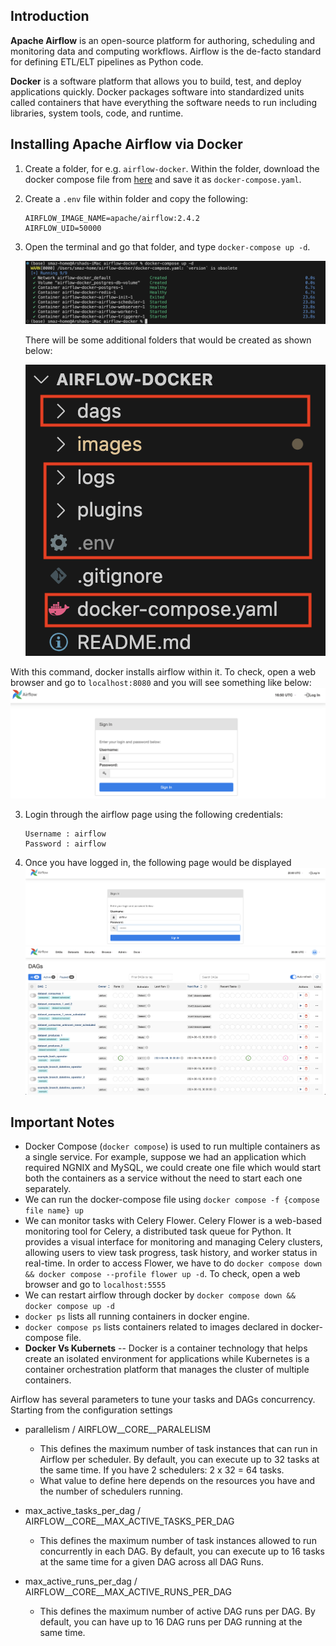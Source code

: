 Introduction
------------
**Apache Airflow** is an open-source platform for authoring, scheduling and monitoring data and computing workflows. Airflow is the de-facto standard for defining ETL/ELT pipelines as Python code.

**Docker** is a software platform that allows you to build, test, and deploy applications quickly. Docker packages software into standardized units called containers that have everything the software needs to run including libraries, system tools, code, and runtime.

Installing Apache Airflow via Docker
------------------------------------
1. Create a folder, for e.g. `airflow-docker`. Within the folder, download the docker compose file from [here](https://airflow.apache.org/docs/apache-airflow/2.5.1/docker-compose.yaml) and save it as `docker-compose.yaml`.

2. Create a `.env` file within folder and copy the following:

	~~~
	AIRFLOW_IMAGE_NAME=apache/airflow:2.4.2
	AIRFLOW_UID=50000
	~~~

2. Open the terminal and go that folder, and type `docker-compose up -d`.

    ![alt text](images/docker-airflow.png "Installing airflow through docker")

	There will be some additional folders that would be created as shown below:

	![alt text](images/docker-airflow2.png "Airflow through docker")


With this command, docker installs airflow within it. To check, open a web browser and go to `localhost:8080` and you will see something like below:
![alt text](images/airflow-login.png "Airflow login page")

3. Login through the airflow page using the following credentials:
	~~~
	Username : airflow
	Password : airflow
	~~~

4. Once you have logged in, the following page would be displayed
![alt text](images/airflow-login2.png "Airflow login page")
![alt text](images/airflow-login3.png "Airflow login page")


Important Notes
---------------
+ Docker Compose (`docker compose`) is used to run multiple containers as a single service. For example, suppose we had an application which required NGNIX and MySQL, we could create one file which would start both the containers as a service without the need to start each one separately.
+ We can run the docker-compose file using `docker compose -f {compose file name} up`
+ We can monitor tasks with Celery Flower. Celery Flower is a web-based monitoring tool for Celery, a distributed task queue for Python. It provides a visual interface for monitoring and managing Celery clusters, allowing users to view task progress, task history, and worker status in real-time.
In order to access Flower, we have to do `docker compose down && docker compose --profile flower up -d`. To check, open a web browser and go to `localhost:5555`
+ We can restart airflow through docker by `docker compose down && docker compose up -d`
+ `docker ps` lists all running containers in docker engine. 
+ `docker compose ps` lists containers related to images declared in docker-compose file.
+ **Docker Vs Kubernets** -- Docker is a container technology that helps create an isolated environment for applications while Kubernetes is a container orchestration platform that manages the cluster of multiple containers.

Airflow has several parameters to tune your tasks and DAGs concurrency. Starting from the configuration settings
+ parallelism / AIRFLOW__CORE__PARALELISM
	- This defines the maximum number of task instances that can run in Airflow per scheduler. By default, you can execute up to 32 tasks at the same time. If you have 2 schedulers: 2 x 32 = 64 tasks.
	- What value to define here depends on the resources you have and the number of schedulers running.

+ max_active_tasks_per_dag / AIRFLOW__CORE__MAX_ACTIVE_TASKS_PER_DAG
	- This defines the maximum number of task instances allowed to run concurrently in each DAG. By default, you can execute up to 16 tasks at the same time for a given DAG across all DAG Runs.

+ max_active_runs_per_dag / AIRFLOW__CORE__MAX_ACTIVE_RUNS_PER_DAG
	- This defines the maximum number of active DAG runs per DAG. By default, you can have up to 16 DAG runs per DAG running at the same time.